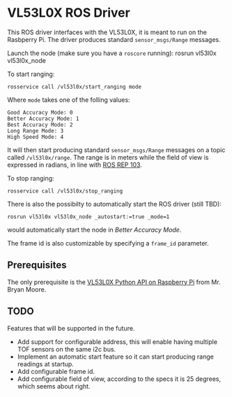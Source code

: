 VL53L0X ROS Driver
===================

This ROS driver interfaces with the VL53L0X, it is meant to run on the Rasbperry Pi. The driver produces standard `sensor_msgs/Range` messages.

Launch the node (make sure you have a `roscore` running):
    rosrun vl53l0x vl53l0x_node

To start ranging:

    rosservice call /vl53l0x/start_ranging mode

Where `mode` takes one of the folling values:

    Good Accuracy Mode: 0
    Better Accuracy Mode: 1
    Best Accuracy Mode: 2
    Long Range Mode: 3
    High Speed Mode: 4

It will then start producing standard `sensor_msgs/Range` messages on a topic called `/vl53l0x/range`. The range is in meters while the field of view is expressed in radians, in line with [ROS REP 103](http://www.ros.org/reps/rep-0103.html).

To stop ranging:

    rosservice call /vl53l0x/stop_ranging

There is also the possibilty to automatically start the ROS driver (still TBD):

    rosrun vl53l0x vl53l0x_node _autostart:=true _mode=1

would automatically start the node in *Better Accuracy Mode*.

The frame id is also customizable by specifying a `frame_id` parameter.

## Prerequisites
The only prerequisite is the [VL53L0X Python API on Raspberry Pi](https://github.com/johnbryanmoore/VL53L0X_rasp_python) from Mr. Bryan Moore.

## TODO
Features that will be supported in the future.

* Add support for configurable address, this will enable having multiple TOF sensors on the same i2c bus.
* Implement an automatic start feature so it can start producing range readings at startup.
* Add configurable frame id.
* Add configurable field of view, according to the specs it is 25 degrees, which seems about right.
                   

